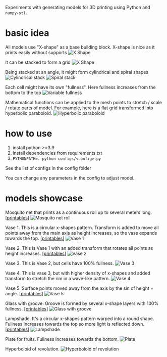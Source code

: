 Experiments with generating models for 3D printing using Python and `numpy-stl`.

# basic idea

All models use "X-shape" as a base building block. X-shape is nice as it prints easily without supports
![X Shape](img/x.png)

It can be stacked to form a grid
![X Shape](img/3x2.png)

Being stacked at an angle, it might form cylindrical and spiral shapes
![Cylindrical stack](img/toy.png)
![Spiral stack](img/roll-demo.png)

Each cell might have its own "fullness". Here fullness increases from the bottom to the top
![Variable fullness](img/variable-fullness.png)

Mathematical functions can be applied to the mesh points to stretch / scale / rotate parts of model.
For example, here is a flat grid transformed into hyperbolic paraboloid.
![Hyperbolic paraboloid](img/hyperbolic_paraboloid.png)

# how to use

1. install python >=3.9
2. install dependencies from requirements.txt
3. `PYTHONPATH=. python configs/<config>.py`

See the list of configs in the config folder

You can change any parameters in the config to adjust model.


# models showcase

Mosquito net that prints as a continuous roll up to several meters long. [[printables](https://www.printables.com/model/820145-mosquito-net-roll-for-the-patient)]
![Mosquito net roll](img/roll.png)

Vase 1. This is a circular x-shapes pattern. Transform is added to move all 
points away from the main axis as height increases, so the vase expands towards the top.  [[printables](https://www.printables.com/model/820157-geometric-vase)]
![Vase 1](img/vase1.png)

Vase 2. This is Vase 1 with an added transform that rotates all points as height increases. [[printables](https://www.printables.com/model/820183-tornado-vase)]
![Vase 2](img/vase2.png)

Vase 3. This is Vase 2, but cells have 100% fullness.
![Vase 3](img/vase3.png)

Vase 4. This is vase 3, but with higher density of x-shapes and added transform to stretch 
the rim in a wave-like pattern.
![Vase 4](img/vase4.png)

Vase 5. Surface points moved away from the axis by the sin of height + angle. [[printables](https://www.printables.com/model/820184-cone-shaped-vase)]
![Vase 5](img/vase5.png)

Glass with groove. Groove is formed by several x-shape layers with 100% fullness. [[printables](https://www.printables.com/model/820187-geometric-glass-with-a-groove)]
![Glass with groove](img/glass_with_groove.png)

Lampshade. It's a circular x-shapes pattern warped into a round shape. Fullness increases towards
the top so more light is reflected down. [[printables](https://www.printables.com/model/820152-lampshade)]
![Lampshade](img/lampshade.png)

Plate for fruits. Fullness increases towards the bottom.
![Plate](img/plate.png)

Hyperboloid of revolution.
![Hyperboloid of revolution](img/hyperboloid.png)
